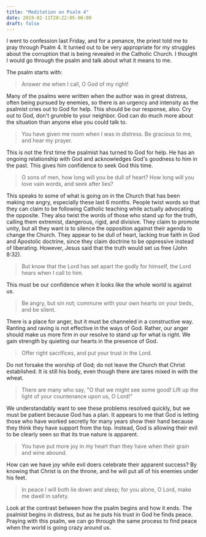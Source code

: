 ```yaml
---
title: "Meditation on Psalm 4"
date: 2019-02-11T20:22:05-06:00
draft: false
---
```


I went to confession last Friday, and for a penance, the priest told me to pray through Psalm 4. It turned out to be very appropriate for my struggles about the corruption that is being revealed in the Catholic Church. I thought I would go through the psalm and talk about what it means to me.

The psalm starts with:

> Answer me when I call, O God of my right!

Many of the psalms were written when the author was in great distress, often being pursued by enemies, so there is an urgency and intensity as the psalmist cries out to God for help. This should be our response, also. Cry out to God, don't grumble to your neighbor. God can do much more about the situation than anyone else you could talk to.

> You have given me room when I was in distress. Be gracious to me, and hear my prayer.

This is not the first time the psalmist has turned to God for help. He has an ongoing relationship with God and acknowledges God's goodness to him in the past. This gives him confidence to seek God this time.

> O sons of men, how long will you be dull of heart? How long will you love vain words, and seek after lies?

This speaks to some of what is going on in the Church that has been making me angry, especially these last 6 months. People twist words so that they can claim to be following Catholic teaching while actually advocating the opposite. They also twist the words of those who stand up for the truth, calling them extremist, dangerous, rigid, and divisive. They claim to promote unity, but all they want is to silence the opposition against their agenda to change the Church. They appear to be dull of heart, lacking true faith in God and Apostolic doctrine, since they claim doctrine to be oppressive instead of liberating. However, Jesus said that the truth would set us free (John 8:32).

> But know that the Lord has set apart the godly for himself, the Lord hears when I call to him.

This must be our confidence when it looks like the whole world is against us. 

> Be angry, but sin not; commune with your own hearts on your beds, and be silent.

There is a place for anger, but it must be channeled in a constructive way. Ranting and raving is not effective in the ways of God. Rather, our anger should make us more firm in our resolve to stand up for what is right. We gain strength by quieting our hearts in the presence of God.

> Offer right sacrifices, and put your trust in the Lord.

Do not forsake the worship of God; do not leave the Church that Christ established. It is still his body, even though there are tares mixed in with the wheat. 

> There are many who say, "O that we might see some good! Lift up the light of your countenance upon us, O Lord!"

We understandably want to see these problems resolved quickly, but we must be patient because God has a plan. It appears to me that God is letting those who have worked secretly for many years show their hand because they think they have support from the top. Instead, God is allowing their evil to be clearly seen so that its true nature is apparent.

> You have put more joy in my heart than they have when their grain and wine abound.

How can we have joy while evil doers celebrate their apparent success? By knowing that Christ is on the throne, and he will put all of his enemies under his feet. 

> In peace I will both lie down and sleep; for you alone, O Lord, make me dwell in safety.

Look at the contrast between how the psalm begins and how it ends. The psalmist begins in distress, but as he puts his trust in God he finds peace. Praying with this psalm, we can go through the same process to find peace when the world is going crazy around us.
